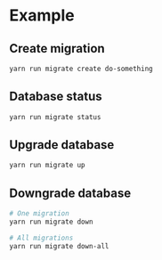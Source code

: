 # Example

## Create migration
```bash
yarn run migrate create do-something
```

## Database status
```bash
yarn run migrate status
```

## Upgrade database
```bash
yarn run migrate up
```

## Downgrade database
```bash
# One migration
yarn run migrate down

# All migrations
yarn run migrate down-all
```
